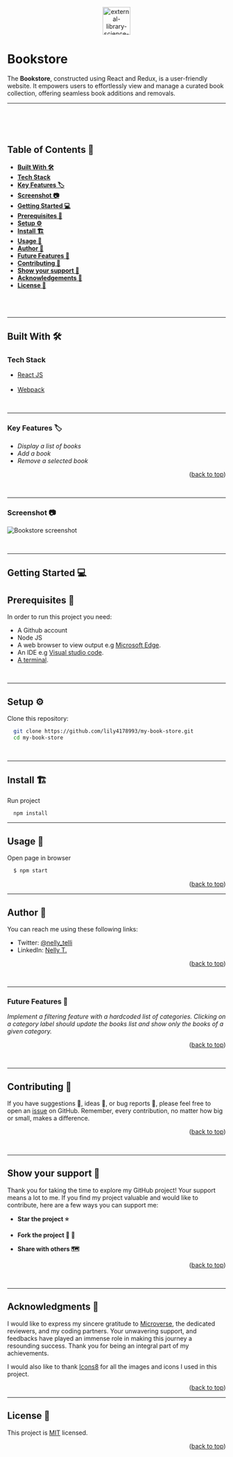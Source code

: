 <a name="readme-top"></a>

<div align="center">
  <img width="64" height="64" src="https://img.icons8.com/external-flaticons-lineal-color-flat-icons/64/external-library-science-flaticons-lineal-color-flat-icons-2.png" alt="external-library-science-flaticons-lineal-color-flat-icons-2"/>
  </div>

#  **Bookstore**
The **Bookstore**, constructed using React and Redux, is a user-friendly website. It empowers users to effortlessly view and manage a curated book collection, offering seamless book additions and removals.

---
  <br/>
  <br/>
  <br/>
</div>

<!-- TABLE OF CONTENTS -->
## <b>Table of Contents 📗
- [Built With 🛠](#built-with)
- [Tech Stack](#tech-stack)
- [Key Features 🏷️](#key-features)
- [Screenshot 📷](#screenshot)
- [Getting Started 💻](#getting-started)
- [Prerequisites 🧱](#prerequisites)
- [Setup ⚙️](#setup)
- [Install 🏗️](#install)
- [Usage 📂](#usage)
- [Author 👤](#author)
- [Future Features 🔭](#f-features)
- [Contributing 🤝](#contributing)
- [Show your support 🌟](#support)
- [Acknowledgements 🙏](#acknowledgements)
- [License 📝](#license)
</b><br><br><br><br>

---
<!-- BUILT WITH -->
## **Built With 🛠**<a name="built-with"></a><br>
### Tech Stack <a name="tech-stack"></a>
  <ul>
    <li><a href="https://reactnative.dev/">React JS</a></li><br>
    <li><a href="https://webpack.js.org">Webpack</a></li>
  </ul>

<br>

---

<!-- KEY FEATURES -->
### **Key Features 🏷️** <a name="key-features"></a>

- _Display a list of books_
- _Add a book_
- _Remove a selected book_

<p align="right">(<a href="#readme-top">back to top</a>)</p>
<br>

---
<!-- SCREENSHOT -->
### **Screenshot 📷**<a name="screenshot"></a><br>

![Bookstore screenshot](https://github.com/lily4178993/my-book-store/assets/101261047/6234bee2-40b0-4f8f-a6c2-213530703d58)


<br>

---


<!-- GETTING STARTED -->

## Getting Started 💻<a name="getting-started"></a>
<!-- PREREQUISITIES -->
## **Prerequisites 🧱**<a name="prerequisites"></a>

In order to run this project you need:

- A Github account
- Node JS
- A web browser to view output e.g [Microsoft Edge](https://www.microsoft.com/en-us/edge).
- An IDE e.g [Visual studio code](https://code.visualstudio.com/).
- [A terminal](https://code.visualstudio.com/docs/terminal/basics).

<br>

---
<!-- SETUP -->
## **Setup ⚙️**<a name="setup"></a>

Clone this repository:<br>
```sh
  git clone https://github.com/lily4178993/my-book-store.git
  cd my-book-store

```

<br>

---
<!-- INSTALL -->
## **Install 🏗️**<a name="install"></a>

Run project

```sh
  npm install
```

---
<!-- USAGE -->
## **Usage 📂**<a name="usage"></a>
Open page in browser
```sh
  $ npm start
```
<p align="right">(<a href="#readme-top">back to top</a>)</p>

---
<!-- AUTHOR -->
## **Author 👤**<a name="author"></a>
You can reach me using these following links:
- Twitter: [@nelly_telli](https://twitter.com/nelly_telli)
- LinkedIn: [Nelly T.](https://www.linkedin.com/in/nelly-t-330414266/)

<p align="right">(<a href="#readme-top">back to top</a>)</p>

<br>

---

<!-- FUTURE FEATURES -->
### **Future Features 🔭** <a name="f-features"></a>

 _Implement a filtering feature with a hardcoded list of categories. Clicking on a category label should update the books list and show only the books of a given category._


<p align="right">(<a href="#readme-top">back to top</a>)</p>
<br>

---
<!-- CONTRIBUTING -->
## **Contributing 🤝**<a name="contributing"></a>

If you have suggestions 📝, ideas 🤔, or bug reports 🐛, please feel free to open an [issue](https://github.com/lily4178993/Math-Magicians/issues) on GitHub.
Remember, every contribution, no matter how big or small, makes a difference.

<p align="right">(<a href="#readme-top">back to top</a>)</p>

<br>

---
<!-- SUPPORT -->
## **Show your support 🌟**<a name="support"></a>

Thank you for taking the time to explore my GitHub project! Your support means a lot to me. If you find my project valuable and would like to contribute, here are a few ways you can support me:

 - **Star the project ⭐️**

 - **Fork the project 🍴 🎣**

 - **Share with others 🗺️**

<p align="right">(<a href="#readme-top">back to top</a>)</p>

<br>

---
<!-- ACKNOWLEDGEMENTS -->
## **Acknowledgments 🙏**<a name="acknowledgements"></a>

I would like to express my sincere gratitude to [Microverse](https://github.com/microverseinc), the dedicated reviewers, and my coding partners. Your unwavering support, and feedbacks have played an immense role in making this journey a resounding success. Thank you for being an integral part of my achievements.

I would also like to thank <a target="_blank" href="https://icons8.com">Icons8</a> for all the images and icons I used in this project.

<p align="right">(<a href="#readme-top">back to top</a>)</p>


---
<!-- LICENCE -->
## <b>License 📝</b><a name="license"></a>

This project is [MIT](./LICENSE) licensed.

<p align="right">(<a href="#readme-top">back to top</a>)</p>
